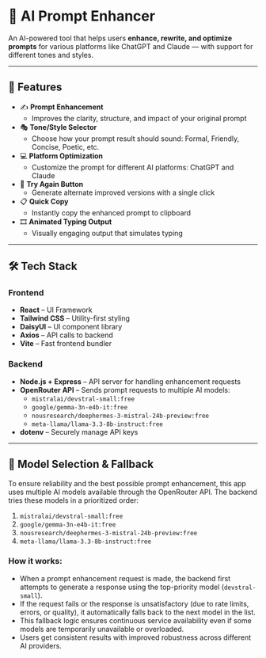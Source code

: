 # 🧠 AI Prompt Enhancer

An AI-powered tool that helps users **enhance, rewrite, and optimize prompts** for various platforms like ChatGPT and Claude — with support for different tones and styles.

---

## 🚀 Features

- ✍️ **Prompt Enhancement**
  - Improves the clarity, structure, and impact of your original prompt
- 🎭 **Tone/Style Selector**
  - Choose how your prompt result should sound: Formal, Friendly, Concise, Poetic, etc.
- 💻 **Platform Optimization**
  - Customize the prompt for different AI platforms: ChatGPT and Claude
- 🔁 **Try Again Button**
  - Generate alternate improved versions with a single click
- 📋 **Quick Copy**
  - Instantly copy the enhanced prompt to clipboard
- 🎞️ **Animated Typing Output**
  - Visually engaging output that simulates typing

---

## 🛠️ Tech Stack

### Frontend
- **React** – UI Framework
- **Tailwind CSS** – Utility-first styling
- **DaisyUI** – UI component library
- **Axios** – API calls to backend
- **Vite** – Fast frontend bundler

### Backend
- **Node.js + Express** – API server for handling enhancement requests
- **OpenRouter API** – Sends prompt requests to multiple AI models:
  - `mistralai/devstral-small:free`
  - `google/gemma-3n-e4b-it:free`
  - `nousresearch/deephermes-3-mistral-24b-preview:free`
  - `meta-llama/llama-3.3-8b-instruct:free`
- **dotenv** – Securely manage API keys

---

## 🤖 Model Selection & Fallback

To ensure reliability and the best possible prompt enhancement, this app uses multiple AI models available through the OpenRouter API. The backend tries these models in a prioritized order:

1. `mistralai/devstral-small:free`  
2. `google/gemma-3n-e4b-it:free`  
3. `nousresearch/deephermes-3-mistral-24b-preview:free`  
4. `meta-llama/llama-3.3-8b-instruct:free`

### How it works:
- When a prompt enhancement request is made, the backend first attempts to generate a response using the top-priority model (`devstral-small`).
- If the request fails or the response is unsatisfactory (due to rate limits, errors, or quality), it automatically falls back to the next model in the list.
- This fallback logic ensures continuous service availability even if some models are temporarily unavailable or overloaded.
- Users get consistent results with improved robustness across different AI providers.






